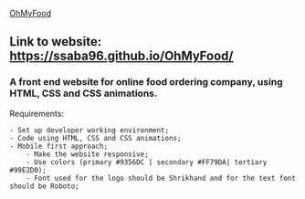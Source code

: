  [OhMyFood](https://ssaba96.github.io/OhMyFood/ 'Link title')
## Link to website: https://ssaba96.github.io/OhMyFood/

### A front end website for online food ordering company, using HTML, CSS and CSS animations.

Requirements:

	- Set up developer working environment;
	- Code using HTML, CSS and CSS animations;
	- Mobile first approach;
        - Make the website responsive;
        - Use colors (primary #9356DC | secondary #FF79DA| tertiary #99E2D0);
        - Font used for the logo should be Shrikhand and for the text font should be Roboto;
